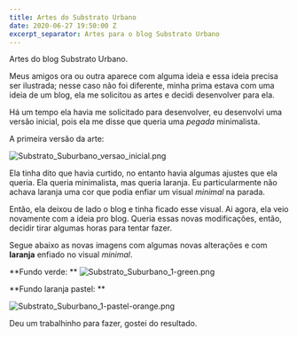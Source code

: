 ```yaml
---
title: Artes do Substrato Urbano
date: 2020-06-27 19:50:00 Z
excerpt_separator: Artes para o blog Substrato Urbano
---
```


Artes do blog Substrato Urbano.

<!--more-->

Meus amigos ora ou outra aparece com alguma ideia e essa ideia precisa ser ilustrada; nesse caso não foi diferente, minha prima estava com uma ideia de um blog, ela me solicitou as artes e decidi desenvolver para ela.

Há um tempo ela havia me solicitado para desenvolver, eu desenvolvi uma versão inicial, pois ela me disse que queria uma *pegada* minimalista.

A primeira versão da arte: 

![Substrato_Suburbano_versao_inicial.png](/uploads/Substrato_Suburbano_versao_inicial.png)

Ela tinha dito que havia curtido, no entanto havia algumas ajustes que ela queria. Ela queria minimalista, mas queria laranja. Eu particularmente não achava laranja uma cor que podia enfiar um visual *minimal* na parada. 

Então, ela deixou de lado o blog e tinha ficado esse visual. Ai agora, ela veio novamente com a ideia pro blog. Queria essas novas modificações, então, decidir tirar algumas horas para tentar fazer. 

Segue abaixo as novas imagens com algumas novas alterações e com **laranja** enfiado no visual *minimal*.

**Fundo verde: **
![Substrato_Suburbano_1-green.png](/uploads/Substrato_Suburbano_1-green.png)


**Fundo laranja pastel: **

![Substrato_Suburbano_1-pastel-orange.png](/uploads/Substrato_Suburbano_1-pastel-orange.png)


Deu um trabalhinho para fazer, gostei do resultado.